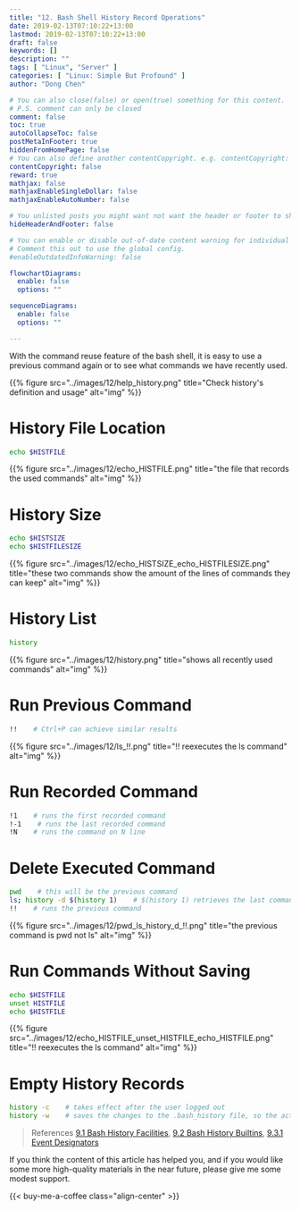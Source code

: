 ```yaml
---
title: "12. Bash Shell History Record Operations"
date: 2019-02-13T07:10:22+13:00
lastmod: 2019-02-13T07:10:22+13:00
draft: false
keywords: []
description: ""
tags: [ "Linux", "Server" ]
categories: [ "Linux: Simple But Profound" ]
author: "Dong Chen"

# You can also close(false) or open(true) something for this content.
# P.S. comment can only be closed
comment: false
toc: true
autoCollapseToc: false
postMetaInFooter: true
hiddenFromHomePage: false
# You can also define another contentCopyright. e.g. contentCopyright: "This is another copyright."
contentCopyright: false
reward: true
mathjax: false
mathjaxEnableSingleDollar: false
mathjaxEnableAutoNumber: false

# You unlisted posts you might want not want the header or footer to show
hideHeaderAndFooter: false

# You can enable or disable out-of-date content warning for individual post.
# Comment this out to use the global config.
#enableOutdatedInfoWarning: false

flowchartDiagrams:
  enable: false
  options: ""

sequenceDiagrams: 
  enable: false
  options: ""

---
```


<!--more-->

With the command reuse feature of the bash shell, it is easy to use a previous command again or to see what commands we have recently used.

{{% figure src="../images/12/help_history.png" title="Check history's definition and usage" alt="img" %}}

# History File Location

```bash
echo $HISTFILE
```

{{% figure src="../images/12/echo_HISTFILE.png" title="the file that records the used commands" alt="img" %}}

# History Size

```bash
echo $HISTSIZE
echo $HISTFILESIZE
```

{{% figure src="../images/12/echo_HISTSIZE_echo_HISTFILESIZE.png" title="these two commands show the amount of the lines of commands they can keep" alt="img" %}}

# History List

```bash
history
```

{{% figure src="../images/12/history.png" title="shows all recently used commands" alt="img" %}}

# Run Previous Command

```bash
!!    # Ctrl+P can achieve similar results
```

{{% figure src="../images/12/ls_!!.png" title="!! reexecutes the ls command" alt="img" %}}

# Run Recorded Command

```bash
!1    # runs the first recorded command
!-1    # runs the last recorded command
!N    # runs the command on N line
```

# Delete Executed Command

```bash
pwd    # this will be the previous command
ls; history -d $(history 1)    # $(history 1) retrieves the last command's line number
!!    # runs the previous command
```

{{% figure src="../images/12/pwd_ls_history_d_!!.png" title="the previous command is pwd not ls" alt="img" %}}

# Run Commands Without Saving

```bash
echo $HISTFILE
unset HISTFILE
echo $HISTFILE
```

{{% figure src="../images/12/echo_HISTFILE_unset_HISTFILE_echo_HISTFILE.png" title="!! reexecutes the ls command" alt="img" %}}

# Empty History Records

```bash
history -c    # takes effect after the user logged out
history -w    # saves the changes to the .bash_history file, so the action takes effect immediately
```

> References
> [9.1 Bash History Facilities](https://www.gnu.org/software/bash/manual/html_node/Bash-History-Facilities.html#Bash-History-Facilities),
> [9.2 Bash History Builtins](https://www.gnu.org/software/bash/manual/html_node/Bash-History-Builtins.html#Bash-History-Builtins),
> [9.3.1 Event Designators](https://www.gnu.org/software/bash/manual/html_node/Event-Designators.html#Event-Designators)

If you think the content of this article has helped you, and if you would like some more high-quality materials in the near future, please give me some modest support.

<!-- Buy Me a Coffee Button -->
{{< buy-me-a-coffee class="align-center" >}}
